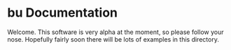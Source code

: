 # bu Documentation

Welcome. This software is very alpha at the moment, so please follow your nose. Hopefully fairly soon there will be lots of examples in this directory.
